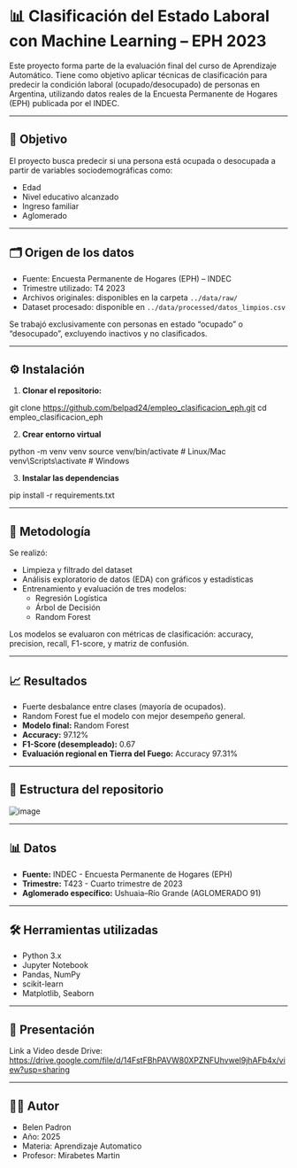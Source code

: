 # 📊 Clasificación del Estado Laboral con Machine Learning – EPH 2023

Este proyecto forma parte de la evaluación final del curso de Aprendizaje Automático. Tiene como objetivo aplicar técnicas de clasificación para predecir la condición laboral (ocupado/desocupado) de personas en Argentina, utilizando datos reales de la Encuesta Permanente de Hogares (EPH) publicada por el INDEC.

---

## 📌 Objetivo

El proyecto busca predecir si una persona está ocupada o desocupada a partir de variables sociodemográficas como:

- Edad
- Nivel educativo alcanzado
- Ingreso familiar
- Aglomerado

---

## 🗂️ Origen de los datos

- Fuente: Encuesta Permanente de Hogares (EPH) – INDEC
- Trimestre utilizado: T4 2023
- Archivos originales: disponibles en la carpeta `../data/raw/`
- Dataset procesado: disponible en `../data/processed/datos_limpios.csv`

Se trabajó exclusivamente con personas en estado “ocupado” o “desocupado”, excluyendo inactivos y no clasificados.

---

## ⚙️ Instalación

1. **Clonar el repositorio:**

git clone https://github.com/belpad24/empleo_clasificacion_eph.git
cd empleo_clasificacion_eph

2. **Crear entorno virtual**

python -m venv venv
source venv/bin/activate      # Linux/Mac
venv\Scripts\activate         # Windows

3. **Instalar las dependencias**

pip install -r requirements.txt


---

## 🧪 Metodología

Se realizó:

- Limpieza y filtrado del dataset
- Análisis exploratorio de datos (EDA) con gráficos y estadísticas
- Entrenamiento y evaluación de tres modelos:
  - Regresión Logística
  - Árbol de Decisión
  - Random Forest

Los modelos se evaluaron con métricas de clasificación: accuracy, precision, recall, F1-score, y matriz de confusión.

---

## 📈 Resultados

- Fuerte desbalance entre clases (mayoría de ocupados).
- Random Forest fue el modelo con mejor desempeño general.
- **Modelo final:** Random Forest
- **Accuracy:** 97.12%
- **F1-Score (desempleado):** 0.67
- **Evaluación regional en Tierra del Fuego:** Accuracy 97.31%

---

## 📁 Estructura del repositorio

![image](https://github.com/user-attachments/assets/30bcb4ed-eae4-410c-903e-4869f530f002)

---
## 📊 Datos

- **Fuente:** INDEC - Encuesta Permanente de Hogares (EPH)
- **Trimestre:** T423 - Cuarto trimestre de 2023
- **Aglomerado específico:** Ushuaia–Río Grande (AGLOMERADO 91)

---
## 🛠️ Herramientas utilizadas

- Python 3.x
- Jupyter Notebook
- Pandas, NumPy
- scikit-learn
- Matplotlib, Seaborn

---

## 🎥 Presentación

Link a Video desde Drive: https://drive.google.com/file/d/14FstFBhPAVW80XPZNFUhvwel9jhAFb4x/view?usp=sharing

---

## 🧑‍💻 Autor

- Belen Padron
- Año: 2025
- Materia: Aprendizaje Automatico
- Profesor: Mirabetes Martin
